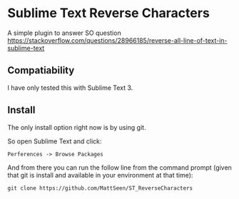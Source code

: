 # Sublime Text Reverse Characters

A simple plugin to answer SO question https://stackoverflow.com/questions/28966185/reverse-all-line-of-text-in-sublime-text

## Compatiability

I have only tested this with Sublime Text 3.

## Install

The only install option right now is by using git.

So open Sublime Text and click:

    Perferences -> Browse Packages

And from there you can run the follow line from the command prompt (given that git is install and available in your environment at that time):

    git clone https://github.com/MattSeen/ST_ReverseCharacters
